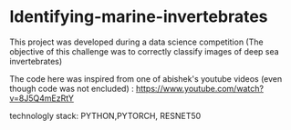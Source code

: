 # Identifying-marine-invertebrates
This project was  developed during a data science competition (The objective of this challenge was to correctly classify images of deep sea invertebrates) 

The code here  was  inspired from one of abishek's  youtube  videos (even though code was not encluded) :  https://www.youtube.com/watch?v=8J5Q4mEzRtY

technologly stack: PYTHON,PYTORCH, RESNET50
